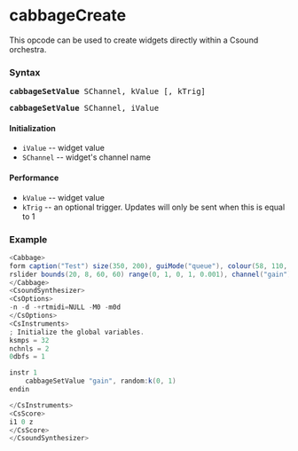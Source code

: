 # cabbageCreate

This opcode can be used to create widgets directly within a Csound orchestra.  

### Syntax

<pre><b>cabbageSetValue</b> SChannel, kValue [, kTrig]</pre>
<pre><b>cabbageSetValue</b> SChannel, iValue</pre>

#### Initialization

* `iValue` -- widget value
* `SChannel` -- widget's channel name

#### Performance

* `kValue` -- widget value
* `kTrig` -- an optional trigger. Updates will only be sent when this is equal to 1


### Example

```csharp
<Cabbage>
form caption("Test") size(350, 200), guiMode("queue"), colour(58, 110, 182), pluginId("sfi1")
rslider bounds(20, 8, 60, 60) range(0, 1, 0, 1, 0.001), channel("gain"), text("Gain")
</Cabbage>
<CsoundSynthesizer>
<CsOptions>
-n -d -+rtmidi=NULL -M0 -m0d 
</CsOptions>
<CsInstruments>
; Initialize the global variables. 
ksmps = 32
nchnls = 2
0dbfs = 1

instr 1
    cabbageSetValue "gain", random:k(0, 1)
endin

</CsInstruments>
<CsScore>
i1 0 z
</CsScore>
</CsoundSynthesizer>
```
